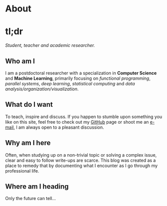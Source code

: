 # About


# tl;dr
*Student, teacher and academic researcher.*

## Who am I
I am a postdoctoral researcher with a specialization in **Computer Science** and **Machine Learning**, primarily focusing on *functional programming*, *parallel systems*, *deep learning*, *statistical computing* and *data analysis/organization/visualization*.

## What do I want
To teach, inspire and discuss. If you happen to stumble upon something you like on this site, feel free to check out my [GitHub](https://github.com/Teebor-Choka/) page or shoot me an [e-mail](teebor.choka@gmail.com), I am always open to a pleasant discussion.

## Why am I here
Often, when studying up on a non-trivial topic or solving a complex issue, clear and easy to follow write-ups are scarce. This blog was created as a place to remedy that by documenting what I encounter as I go through my professional life.

## Where am I heading
Only the future can tell...

